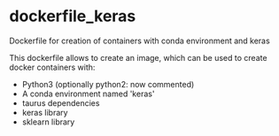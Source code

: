 # dockerfile_keras
Dockerfile for creation of containers with conda environment and keras

This dockerfile allows to create an image, which can be used to create docker containers with:
- Python3 (optionally python2: now commented)
- A conda environment named 'keras'
- taurus dependencies
- keras library
- sklearn library
